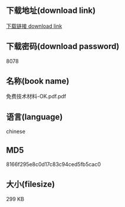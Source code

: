 ## 下载地址(download link)
[下载链接 download link](https://voluble-croquembouche-d321dc.netlify.app/?s=%E5%85%8D%E8%B4%B9%E6%8A%80%E6%9C%AF%E6%9D%90%E6%96%99-OK.pdf)

## 下载密码(download password)
8078

## 名称(book name)
免费技术材料-OK.pdf.pdf

## 语言(language)
chinese

## MD5
8166f295e8c0d17c83c94ced5fb5cac0

## 大小(filesize)
299 KB
